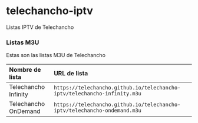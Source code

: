 # telechancho-iptv
Listas IPTV de Telechancho

### Listas M3U

Estas son las listas M3U de Telechancho

<!-- prettier-ignore -->
<table>
  <thead>
    <tr><th align="left">Nombre de lista</th><th align="left">URL de lista</th></tr>
  </thead>
  <tbody>
    <tr><td>Telechancho Infinity</td><td nowrap><code>https://telechancho.github.io/telechancho-iptv/telechancho-infinity.m3u</code></td></tr>
    <tr><td>Telechancho OnDemand</td><td nowrap><code>https://telechancho.github.io/telechancho-iptv/telechancho-ondemand.m3u</code></td></tr>
  </tbody>
</table>
